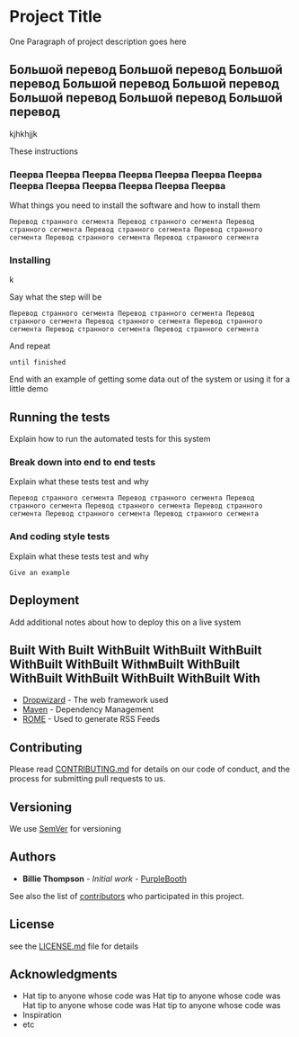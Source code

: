 # Project Title

One Paragraph of project description goes here

## Большой перевод Большой перевод Большой перевод Большой перевод Большой перевод Большой перевод Большой перевод Большой перевод 


kjhkhjjk

These instructions 

### Пеерва Пеерва Пеерва Пеерва Пеерва Пеерва Пеерва Пеерва Пеерва Пеерва Пеерва Пеерва Пеерва 

What things you need to install the software and how to install them

```
Перевод странного сегмента Перевод странного сегмента Перевод странного сегмента Перевод странного сегмента Перевод странного сегмента Перевод странного сегмента Перевод странного сегмента 
```

### Installing

k

Say what the step will be

```
Перевод странного сегмента Перевод странного сегмента Перевод странного сегмента Перевод странного сегмента Перевод странного сегмента Перевод странного сегмента Перевод странного сегмента 
```

And repeat

```
until finished
```

End with an example of getting some data out of the system or using it for a little demo

## Running the tests

Explain how to run the automated tests for this system

### Break down into end to end tests

Explain what these tests test and why

```
Перевод странного сегмента Перевод странного сегмента Перевод странного сегмента Перевод странного сегмента Перевод странного сегмента Перевод странного сегмента Перевод странного сегмента 
```

### And coding style tests

Explain what these tests test and why

```
Give an example
```

## Deployment

Add additional notes about how to deploy this on a live system

## Built With Built WithBuilt WithBuilt WithBuilt WithBuilt WithBuilt WithмBuilt WithBuilt WithBuilt WithBuilt WithBuilt WithBuilt With

- [Dropwizard](http://www.dropwizard.io/1.0.2/docs/) - The web framework used
- [Maven](https://maven.apache.org/) - Dependency Management
- [ROME](https://rometools.github.io/rome/) - Used to generate RSS Feeds

## Contributing

Please read [CONTRIBUTING.md](https://gist.github.com/PurpleBooth/b24679402957c63ec426) for details on our code of conduct, and the process for submitting pull requests to us.

## Versioning

We use [SemVer](http://semver.org/) for versioning

## Authors

- **Billie Thompson** - *Initial work* - [PurpleBooth](https://github.com/PurpleBooth)

See also the list of [contributors](https://github.com/your/project/contributors) who participated in this project.

## License

see the [LICENSE.md](LICENSE.md) file for details

## Acknowledgments

- Hat tip to anyone whose code was Hat tip to anyone whose code was Hat tip to anyone whose code was Hat tip to anyone whose code was  
- Inspiration
- etc
